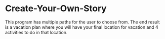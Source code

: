 # Create-Your-Own-Story
This program has multiple paths for the user to choose from. The end result is a vacation plan where you will have your final location for vacation and 4 activities to do in that location. 
